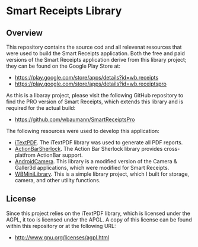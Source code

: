 Smart Receipts Library
==============

Overview
--------------

This repository contains the source cod and all relevenat resources that were used to build the Smart Receipts application. Both the free and paid versions of the Smart Receipts application derive from this library project; they can be found on the Google Play Store at:

- https://play.google.com/store/apps/details?id=wb.receipts
- https://play.google.com/store/apps/details?id=wb.receiptspro

As this is a libaray project, please visit the following GitHub repository to find the PRO version of Smart Receipts, which extends this library and is required for the actual build:

- https://github.com/wbaumann/SmartReceiptsPro

The following resources were used to develop this application:

- [iTextPDF](http://itextpdf.com/). The iTextPDF library was used to generate all PDF reports.
- [ActionBarSherlock](http://actionbarsherlock.com/). The Action Bar Sherlock library provides cross-platfrom ActionBar support.
- [AndroidCamera](https://github.com/wbaumann/AndroidCamera). This library is a modified version of the Camera & Galler3d applications, which were modified for Smart Receipts.
- [WBMiniLibrary](https://github.com/wbaumann/WBMiniLibrary). This is a simple library project, which I built for storage, camera, and other utility functions.

License
--------------
Since this project relies on the iTextPDF library, which is licensed under the AGPL, it too is licensed under the APGL. A copy of this license can be found within this repository or at the following URL:

- http://www.gnu.org/licenses/agpl.html